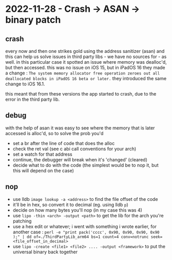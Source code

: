 # 2022-11-28 - Crash -> ASAN -> binary patch

## crash

every now and then one strikes gold using the address sanitizer (asan) and this can help us solve issues in third party libs - we have no sources for - as well. in this particular case it spotted an issue where memory was dealloc'd, but then accessed.
this was no issue on iOS 15, but in iPadOS 16 they made a change : `The system memory allocator free operation zeroes out all deallocated blocks in iPadOS 16 beta or later.` they introduced the same change to iOS 16.1.

this meant that from these versions the app started to crash, due to the error in the third party lib.

## debug

with the help of asan it was easy to see where the memory that is later accessed is alloc'd, so to solve the prob you'd

* set a br after the line of code that does the alloc
* check the ret val (see c abi call conventions for your arch)
* set a watch for that address
* continue, the debugger will break when it's 'changed' (cleared)
* decide what to do with the code (the simplest would be to nop it, but this will depend on the case)

## nop

* use lldb `image lookup -a <address>` to find the file offset of the code
* it'll be in hex, so convert it to decimal (eg. using lldb `p`)
* decide on how many bytes you'll nop (in my case this was 4)
* use `lipo -thin <arch> -output <path>` to get the lib for the arch you're patching
* use a hex edit or whatever; i went with something i wrote earlier, for another case : `perl -e "print pack('cccc', 0x90, 0x90, 0x90, 0x90 );" | dd of=./ThirdPartyLib_arm64 bs=1 count=4 conv=notrunc seek=<file_offset_in_decimal>`
* use `lipo -create <file1> <file2> .... -output <framework>` to put the universal binary back together